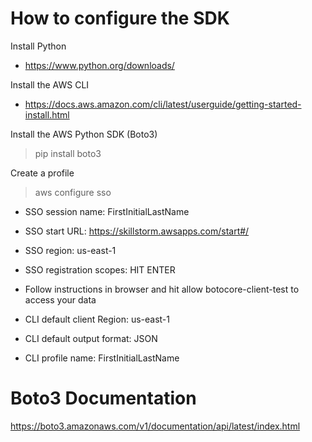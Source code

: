 # How to configure the SDK
Install Python
* https://www.python.org/downloads/

Install the AWS CLI
* https://docs.aws.amazon.com/cli/latest/userguide/getting-started-install.html

Install the AWS Python SDK (Boto3)
> pip install boto3

Create a profile
> aws configure sso

* SSO session name: FirstInitialLastName

* SSO start URL: https://skillstorm.awsapps.com/start#/

* SSO region: us-east-1

* SSO registration scopes: HIT ENTER

* Follow instructions in browser and hit allow botocore-client-test to access your data

* CLI default client Region: us-east-1

* CLI default output format: JSON

* CLI profile name: FirstInitialLastName

# Boto3 Documentation
https://boto3.amazonaws.com/v1/documentation/api/latest/index.html